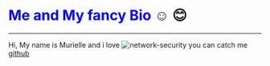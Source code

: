 # <span style="color:blue">Me and My fancy Bio </span> :relaxed: :blush:

---

Hi, My name is Murielle and i love
![network-security](https://user-images.githubusercontent.com/32261166/81918676-17525380-95d7-11ea-81c4-fefbc036bea9.jpg)
you can catch me [github](https://github.com/murvanessa)
